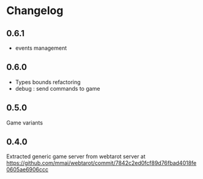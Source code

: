 # Changelog

## 0.6.1

- events management

## 0.6.0

- Types bounds refactoring
- debug : send commands to game

## 0.5.0

Game variants

## 0.4.0

Extracted generic game server from webtarot server at https://github.com/mmai/webtarot/commit/7842c2ed0fcf89d76fbad4018fe0605ae6906ccc
